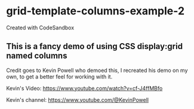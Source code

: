 # grid-template-columns-example-2
Created with CodeSandbox

<h2>This is a fancy demo of using CSS display:grid named columns</h2>

Credit goes to Kevin Powell who demoed this, 
I recreated his demo on my own, to get a better feel for working with it.

Kevin's Video:
<a href="https://www.youtube.com/watch?v=cf-J4ffMBfo" target="kevins-video">https://www.youtube.com/watch?v=cf-J4ffMBfo</a>

Kevin's channel:
<a href="https://www.youtube.com/@KevinPowell" target="kevins-yt">https://www.youtube.com/@KevinPowell</a>